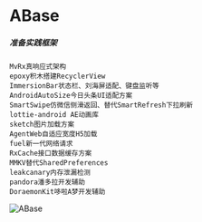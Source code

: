 # ABase
##### 准备实践框架
~~~
MvRx真响应式架构  
epoxy积木搭建RecyclerView  
ImmersionBar状态栏、刘海屏适配、键盘监听等  
AndroidAutoSize今日头条UI适配方案  
SmartSwipe仿微信侧滑返回、替代SmartRefresh下拉刷新  
lottie-android AE动画库  
sketch图片加载方案  
AgentWeb自适应宽度H5加载  
fuel新一代网络请求  
RxCache接口数据缓存方案  
MMKV替代SharedPreferences  
leakcanary内存泄漏检测  
pandora潘多拉开发辅助  
DoraemonKit哆啦A梦开发辅助  
~~~
![ABase](https://github.com/caiyoufei/ABase/blob/master/ABase.jpg)
